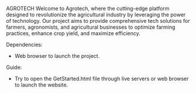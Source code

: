AGROTECH
Welcome to Agrotech, where the cutting-edge platform designed to revolutionize the agricultural industry by leveraging the power of technology. Our project aims to provide comprehensive tech solutions for farmers, agronomists, and agricultural businesses to optimize farming practices, enhance crop yield, and maximize efficiency.

Dependencies:
- Web browser to launch the project.

Guide:
- Try to open the GetStarted.html file through live servers or web browser to launch the website.
